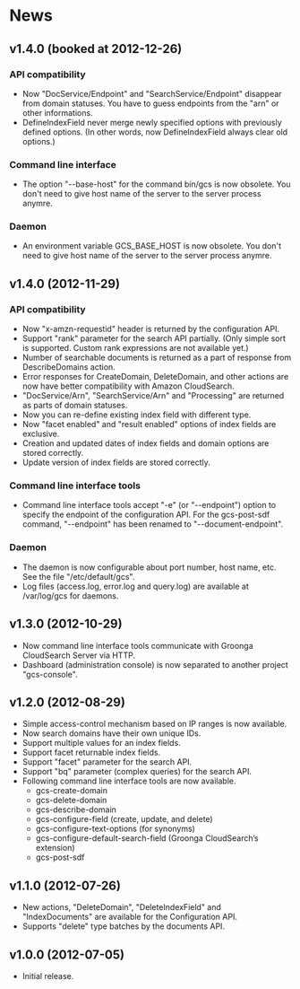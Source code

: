 # News

## v1.4.0 (booked at 2012-12-26)

### API compatibility

 * Now "DocService/Endpoint" and "SearchService/Endpoint" disappear from domain statuses.
   You have to guess endpoints from the "arn" or other informations.
 * DefineIndexField never merge newly specified options with previously defined options.
   (In other words, now DefineIndexField always clear old options.)

### Command line interface

 * The option "--base-host" for the command bin/gcs is now obsolete.
   You don't need to give host name of the server to the server process anymre.

### Daemon

 * An environment variable GCS_BASE_HOST is now obsolete.
   You don't need to give host name of the server to the server process anymre.

## v1.4.0 (2012-11-29)

### API compatibility

 * Now "x-amzn-requestid" header is returned by the configuration API.
 * Support "rank" parameter for the search API partially. (Only simple sort is supported. Custom rank expressions are not available yet.)
 * Number of searchable documents is returned as a part of response from DescribeDomains action.
 * Error responses for CreateDomain, DeleteDomain, and other actions are now have better compatibility with Amazon CloudSearch.
 * "DocService/Arn", "SearchService/Arn" and "Processing" are returned as parts of domain statuses.
 * Now you can re-define existing index field with different type.
 * Now "facet enabled" and "result enabled" options of index fields are exclusive.
 * Creation and updated dates of index fields and domain options are stored correctly.
 * Update version of index fields are stored correctly.

### Command line interface tools

 * Command line interface tools accept "-e" (or "--endpoint") option to specify the endpoint of the configuration API. For the gcs-post-sdf command, "--endpoint" has been renamed to "--document-endpoint".

### Daemon

 * The daemon is now configurable about port number, host name, etc. See the file "/etc/default/gcs".
 * Log files (access.log, error.log and query.log) are available at /var/log/gcs for daemons.

## v1.3.0 (2012-10-29)

 * Now command line interface tools communicate with Groonga CloudSearch Server via HTTP.
 * Dashboard (administration console) is now separated to another project "gcs-console".

## v1.2.0 (2012-08-29)

 * Simple access-control mechanism based on IP ranges is now available.
 * Now search domains have their own unique IDs.
 * Support multiple values for an index fields.
 * Support facet returnable index fields.
 * Support "facet" parameter for the search API.
 * Support "bq" parameter (complex queries) for the search API.
 * Following command line interface tools are now available.
   * gcs-create-domain
   * gcs-delete-domain
   * gcs-describe-domain
   * gcs-configure-field (create, update, and delete)
   * gcs-configure-text-options (for synonyms)
   * gcs-configure-default-search-field (Groonga CloudSearch’s extension)
   * gcs-post-sdf

## v1.1.0 (2012-07-26)

 * New actions, "DeleteDomain", "DeleteIndexField" and "IndexDocuments" are available for the Configuration API.
 * Supports "delete" type batches by the documents API.

## v1.0.0 (2012-07-05)

 * Initial release.

